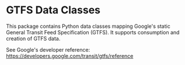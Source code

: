 # GTFS Data Classes

This package contains Python data classes mapping Google's static General Transit Feed Specification (GTFS). It supports consumption and creation of GTFS data.

See Google's developer reference: https://developers.google.com/transit/gtfs/reference
